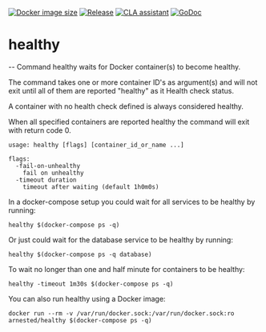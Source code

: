 [![Docker image size](https://badgen.net/docker/size/arnested/healthy)](https://hub.docker.com/r/arnested/healthy)
[![Release](https://img.shields.io/github/release/arnested/go-healthy.svg)](https://github.com/arnested/go-healthy/releases/latest)
[![CLA assistant](https://cla-assistant.io/readme/badge/arnested/go-healthy)](https://cla-assistant.io/arnested/go-healthy)
[![GoDoc](https://godoc.org/arnested.dk/go/healthy?status.svg)](https://pkg.go.dev/arnested.dk/go/healthy)

# healthy
--
Command healthy waits for Docker container(s) to become healthy.

The command takes one or more container ID's as argument(s) and will not exit
until all of them are reported "healthy" as it Health check status.

A container with no health check defined is always considered healthy.

When all specified containers are reported healthy the command will exit with
return code 0.

    usage: healthy [flags] [container_id_or_name ...]

    flags:
      -fail-on-unhealthy
    	fail on unhealthy
      -timeout duration
    	timeout after waiting (default 1h0m0s)

In a docker-compose setup you could wait for all services to be healthy by
running:

    healthy $(docker-compose ps -q)

Or just could wait for the database service to be healthy by running:

    healthy $(docker-compose ps -q database)

To wait no longer than one and half minute for containers to be healthy:

    healthy -timeout 1m30s $(docker-compose ps -q)

You can also run healthy using a Docker image:

    docker run --rm -v /var/run/docker.sock:/var/run/docker.sock:ro arnested/healthy $(docker-compose ps -q)
